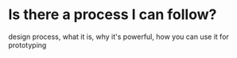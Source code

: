 # Is there a process I can follow?
design process, what it is, why it's powerful, how you can use it for prototyping

